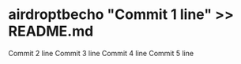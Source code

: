 # airdroptbecho "Commit 1 line" >> README.md

Commit 2 line
Commit 3 line
Commit 4 line
Commit 5 line
